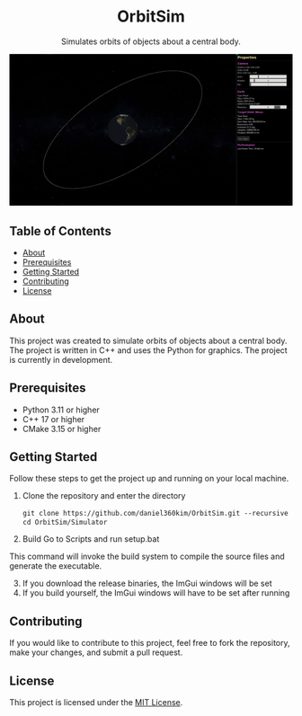 <h1 align="center">OrbitSim</h1>

<p align="center">
  Simulates orbits of objects about a central body. 
</p>

![CoverImage](Resources/Application/OrbitPage.png)

## Table of Contents

- [About](#about)
- [Prerequisites](#prerequisites)
- [Getting Started](#getting-started)
- [Contributing](#contributing)
- [License](#license)

## About

This project was created to simulate orbits of objects about a central body. The project is written in C++ and uses the Python for graphics. The project is currently in development.

## Prerequisites

- Python 3.11 or higher
- C++ 17 or higher
- CMake 3.15 or higher

## Getting Started

Follow these steps to get the project up and running on your local machine.

1. Clone the repository and enter the directory
   ```shell
   git clone https://github.com/daniel360kim/OrbitSim.git --recursive
   cd OrbitSim/Simulator
   ```
2. Build
    Go to Scripts and run setup.bat

This command will invoke the build system to compile the source files and generate the executable.

3. If you download the release binaries, the ImGui windows will be set
4. If you build yourself, the ImGui windows will have to be set after running

## Contributing

If you would like to contribute to this project, feel free to fork the repository, make your changes, and submit a pull request.

## License

This project is licensed under the [MIT License](LICENSE).
   
